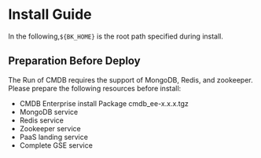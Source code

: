  # Install Guide 

 In the following,`${BK_HOME}` is the root path specified during install. 

 ## Preparation Before Deploy 

 The Run of CMDB requires the support of MongoDB, Redis, and zookeeper. Please prepare the following resources before install: 

 - CMDB Enterprise install Package cmdb_ee-x.x.x.tgz 
 - MongoDB service 
 - Redis service 
 - Zookeeper service 
 - PaaS landing service 
 - Complete GSE service 
